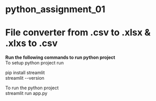 # python_assignment_01

File converter from .csv to .xlsx & .xlxs to .csv
==============================================
<b>Run the following commands to run python project</b><br>
To setup python project run
   
   pip install streamlit<br>
   streamlit --version

To run the python project <br>
   streamlit run app.py
